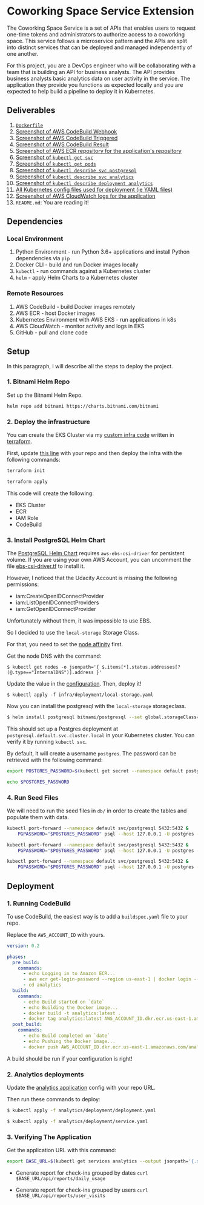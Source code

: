 # Coworking Space Service Extension

The Coworking Space Service is a set of APIs that enables users to request one-time tokens and administrators to authorize access to a coworking space. This service follows a microservice pattern and the APIs are split into distinct services that can be deployed and managed independently of one another.

For this project, you are a DevOps engineer who will be collaborating with a team that is building an API for business analysts. The API provides business analysts basic analytics data on user activity in the service. The application they provide you functions as expected locally and you are expected to help build a pipeline to deploy it in Kubernetes.

## Deliverables

1. [`Dockerfile`](analytics/Dockerfile)
2. [Screenshot of AWS CodeBuild Webhook](screenshots/codebuild_webhook.png)
3. [Screenshot of AWS CodeBuild Triggered](screenshots/codebuild_triggered.png)
4. [Screenshot of AWS CodeBuild Result](screenshots/codebuild_result.png)
5. [Screenshot of AWS ECR repository for the application's repository](screenshots/aws_ecr.png)
6. [Screenshot of `kubectl get svc`](screenshots/kubectl_svc.png)
7. [Screenshot of `kubectl get pods`](screenshots/kubectl_pods.png)
8. [Screenshot of `kubectl describe svc postgresql`](screenshots/kubectl_describe_svc_db.png)
9. [Screenshot of `kubectl describe svc analytics`](screenshots/kubectl_describe_svc_analytics.png)
10. [Screenshot of `kubectl describe deployment analytics`](screenshots/kubectl_describe_deploy_analytics.png)
11. [All Kubernetes config files used for deployment (ie YAML files)](analytics/k8s)
12. [Screenshot of AWS CloudWatch logs for the application](screenshots/analytics_logs.png)
13. `README.md`: You are reading it!

## Dependencies

### Local Environment

1. Python Environment - run Python 3.6+ applications and install Python dependencies via `pip`
2. Docker CLI - build and run Docker images locally
3. `kubectl` - run commands against a Kubernetes cluster
4. `helm` - apply Helm Charts to a Kubernetes cluster

### Remote Resources

1. AWS CodeBuild - build Docker images remotely
2. AWS ECR - host Docker images
3. Kubernetes Environment with AWS EKS - run applications in k8s
4. AWS CloudWatch - monitor activity and logs in EKS
5. GitHub - pull and clone code

## Setup

In this paragraph, I will describe all the steps to deploy the project.

### 1. Bitnami Helm Repo

Set up the Bitnami Helm Repo.

```bash
helm repo add bitnami https://charts.bitnami.com/bitnami
```

### 2. Deploy the infrastructure

You can create the EKS Cluster via my [custom infra code](infra/terraform) written in [terraform](https://developer.hashicorp.com/terraform/downloads).

First, update [this line](https://github.com/abdelino17/coworking-space/blob/92f792bf94c311e8ba7907299a7c0f3aaf78a0ea/infra/terraform/main.tf#L297) with your repo and then deploy the infra with the following commands:

```bash
terraform init

terraform apply
```

This code will create the following:

- EKS Cluster
- ECR
- IAM Role
- CodeBuild

### 3. Install PostgreSQL Helm Chart

The [PostgreSQL Helm Chart](https://artifacthub.io/packages/helm/bitnami/postgresql) requires `aws-ebs-csi-driver` for persistent volume. If you are using your own AWS Account, you can uncomment the file [ebs-csi-driver.tf](infra/terraform/csi-driver.tf) to install it.

However, I noticed that the Udacity Account is missing the following permissions:

- iam:CreateOpenIDConnectProvider
- iam:ListOpenIDConnectProviders
- iam:GetOpenIDConnectProvider

Unfortunately without them, it was impossible to use EBS.

So I decided to use the `local-storage` Storage Class.

For that, you need to set the [node affinity](https://kubernetes.io/docs/concepts/scheduling-eviction/assign-pod-node/) first.

Get the node DNS with the command:

`$ kubectl get nodes -o jsonpath='{ $.items[*].status.addresses[?(@.type=="InternalDNS")].address }'`

Update the value in the [configuration](https://github.com/abdelino17/coworking-space/blob/92f792bf94c311e8ba7907299a7c0f3aaf78a0ea/infra/deployment/local-storage.yaml#L29). Then, deploy it!

`$ kubectl apply -f infra/deployment/local-storage.yaml`

Now you can install the postgresql with the `local-storage` storageclass.

```bash
$ helm install postgresql bitnami/postgresql --set global.storageClass=local-storage
```

This should set up a Postgres deployment at `postgresql.default.svc.cluster.local` in your Kubernetes cluster. You can verify it by running `kubectl svc`.

By default, it will create a username `postgres`. The password can be retrieved with the following command:

```bash
export POSTGRES_PASSWORD=$(kubectl get secret --namespace default postgresql -o jsonpath="{.data.postgres-password}" | base64 -d)

echo $POSTGRES_PASSWORD
```

### 4. Run Seed Files

We will need to run the seed files in `db/` in order to create the tables and populate them with data.

```bash
kubectl port-forward --namespace default svc/postgresql 5432:5432 &
    PGPASSWORD="$POSTGRES_PASSWORD" psql --host 127.0.0.1 -U postgres -d postgres -p 5432 < 1_create_tables.sql

kubectl port-forward --namespace default svc/postgresql 5432:5432 &
    PGPASSWORD="$POSTGRES_PASSWORD" psql --host 127.0.0.1 -U postgres -d postgres -p 5432 < 2_seed_users.sql

kubectl port-forward --namespace default svc/postgresql 5432:5432 &
    PGPASSWORD="$POSTGRES_PASSWORD" psql --host 127.0.0.1 -U postgres -d postgres -p 5432 < 3_seed_tokens.sql
```

## Deployment

### 1. Running CodeBuild

To use CodeBuild, the easiest way is to add a `buildspec.yaml` file to your repo.

Replace the `AWS_ACCOUNT_ID` with yours.

```yaml
version: 0.2

phases:
  pre_build:
    commands:
      - echo Logging in to Amazon ECR...
      - aws ecr get-login-password --region us-east-1 | docker login --username AWS --password-stdin AWS_ACCOUNT_ID.dkr.ecr.us-east-1.amazonaws.com
      - cd analytics
  build:
    commands:
      - echo Build started on `date`
      - echo Building the Docker image...
      - docker build -t analytics:latest .
      - docker tag analytics:latest AWS_ACCOUNT_ID.dkr.ecr.us-east-1.amazonaws.com/analytics:latest
  post_build:
    commands:
      - echo Build completed on `date`
      - echo Pushing the Docker image...
      - docker push AWS_ACCOUNT_ID.dkr.ecr.us-east-1.amazonaws.com/analytics:latest
```

A build should be run if your configuration is right!

### 2. Analytics deployments

Update the [analytics application](analytics/deployment/deployment.yaml) config with your repo URL.

Then run these commands to deploy:

```bash
$ kubectl apply -f analytics/deployment/deployment.yaml

$ kubectl apply -f analytics/deployment/service.yaml
```

### 3. Verifying The Application

Get the application URL with this command:

```bash
export BASE_URL=$(kubectl get services analytics --output jsonpath='{.status.loadBalancer.ingress[0].hostname}')
```

- Generate report for check-ins grouped by dates
  `curl $BASE_URL/api/reports/daily_usage`

- Generate report for check-ins grouped by users
  `curl $BASE_URL/api/reports/user_visits`
